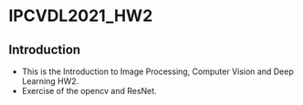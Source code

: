 # IPCVDL2021_HW2
## Introduction
* This is the Introduction to Image Processing, Computer Vision and Deep Learning HW2.
* Exercise of the opencv and  ResNet.